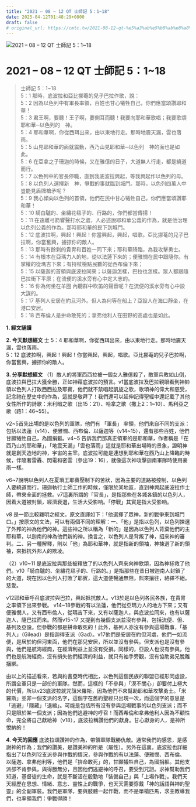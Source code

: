 ```yaml
---
title: "2021 – 08 – 12 QT 士師記 5：1~18"
date: 2025-04-12T01:48:29+0800
draft: false
# original_url: https://cmtc.tw/2021-08-12-qt-%e5%a3%ab%e5%b8%ab%e8%a8%98-5%ef%bc%9a118
---
```


![2021 – 08 – 12 QT 士師記 5：1\~18](/images/qt.jpg   "2021 – 08 – 12 QT 士師記 5：1\~18")

# 2021 – 08 – 12 QT 士師記 5：1\~18

> 士師記 5：1\~18  
> 5：1 那時，底波拉和亞比挪菴的兒子巴拉作歌，說：  
> 5：2 因為以色列中有軍長率領，百姓也甘心犧牲自己，你們應當頌讚耶和華！  
> 5：3 君王啊，要聽！王子啊，要側耳而聽！我要向耶和華歌唱；我要歌頌耶和華─以色列的　神。  
> 5：4 耶和華啊，你從西珥出來，由以東地行走。那時地震天漏，雲也落雨。  
> 5：5 山見耶和華的面就震動，西乃山見耶和華─以色列　神的面也是如此。  
> 5：6 在亞拿之子珊迦的時候，又在雅億的日子，大道無人行走，都是繞道而行。  
> 5：7 以色列中的官長停職，直到我底波拉興起，等我興起作以色列的母。  
> 5：8 以色列人選擇新　神，爭戰的事就臨到城門。那時，以色列四萬人中豈能見盾牌槍矛呢？  
> 5：9 我心傾向以色列的首領，他們在民中甘心犧牲自己。你們應當頌讚耶和華！  
> 5：10 騎白驢的、坐繡花毯子的、行路的，你們都當傳揚！  
> 5：11 在遠離弓箭響聲打水之處，人必述說耶和華公義的作為，就是他治理以色列公義的作為。那時耶和華的民下到城門。  
> 5：12 底波拉啊，興起！興起！你當興起，興起，唱歌。亞比挪菴的兒子巴拉啊，你當奮興，擄掠你的敵人。  
> 5：13 那時有餘剩的貴冑和百姓一同下來；耶和華降臨，為我攻擊勇士。  
> 5：14 有根本在亞瑪力人的地，從以法蓮下來的；便雅憫在民中跟隨你。有掌權的從瑪吉下來；有持杖檢點民數的從西布倫下來；  
> 5：15 以薩迦的首領與底波拉同來；以薩迦怎樣，巴拉也怎樣。眾人都跟隨巴拉衝下平原；在流便的溪水旁有心中定大志的。  
> 5：16 你為何坐在羊圈 內聽群中吹笛的聲音呢？在流便的溪水旁有心中設大謀的。  
> 5：17 基列人安居在約旦河外。但人為何等在船上？亞設人在海口靜坐，在港口安居。  
> 5：18 西布倫人是拚命敢死的；拿弗他利人在田野的高處也是如此。

**1. 經文誦讀**

**2.  今天默想經文**
士 5：4 耶和華啊，你從西珥出來，由以東地行走。那時地震天漏，雲也落雨。  
5：12 底波拉啊，興起！興起！你當興起，興起，唱歌。亞比挪菴的兒子巴拉啊，你當奮興，擄掠你的敵人。

**3. 分享默想經文**
（1）敵人的將軍西西拉被一個女人雅億殺了，敵軍兵敗如山倒，底波拉與巴拉大獲全勝，正如神藉底波拉的預言。v1當底波拉及巴拉親眼看到神帥領以色列人打敗西西拉及耶賓，他們就不禁唱起凱旋之歌，歌頌神的偉大和慈受，記念祂在歷史中的作為，這就是敬拜了！我們還可以延伸記得聖經中還記載了其他女性所作的詩歌：米利暗之歌（出15：21）、哈拿之歌（撒上2：1\~10）、馬利亞之歌（路1：46\~55）。

v2\~5首先出場的是以色列的軍隊，他們有 「軍長」 率領，他們來自不同的支派：包括以法蓮（v14）、便雅憫、西布倫、以薩迦等（v14\~15），還有那些百姓，他們甘願犧牲自己，為國捐軀。v4\~5 告訴我們那真正領軍的是耶和華，作者稱是「在西乃山的耶和華」，「地震天漏」「雲也落雨」這就是耶和華出場時的景象，證明神就是創天造地的神，宇宙的主宰。底波拉可能是連想到耶和華在西乃山上降臨的時候，伴隨著雷轟、閃電和密雲（參出19：16），就像這次神攻擊迦南軍隊時使用豪雨一樣。

v6\~7說明以色列人在夏瑣王耶賓壓制下的苦狀，因為主要的道路被控制，以色列人要繞道而行。珊迦執行士師工作的時候，僅限於某地區，直到神興起底波拉作士師，帶來全面的拯救。v7這裏所謂的「官長」，是指那些在各城各鎮的以色列人，因着大道被封鎖，經濟衰退，生活大受影响。「停戰」其實是指大受影响。

v8 是一節比較難明之經文。原文直譯如下：「他選擇了眾神，新的戰爭來到城門口。」按原文的文法，可以有兩個不同的理解：一、「他」是指以色列，以色列揀選了外邦的神為他們的神。這些神之所以稱為「新的」是因為以色列人背棄他們的主耶和華，以迦南的神為他們新的神。換言之，以色列人是背叛了神，招來神的審判。二、另一種解釋，則以「他」為耶和華神，就是指新的領袖，神揀選了新的領袖，來抵抗外邦人的欺凌。

（2）v10\~11 是底波拉與那些被釋放了的以色列人齊來向神歌頌，因為神拯救了他們。v10「騎白驢的、坐繡花毯子的、行路的。」是指那些在昔日被迦南人封鎖了的大道，現在因以色列人打敗了耶賓，這大道便暢通無阻，熙來攘往，絡繹不絕。慈愛。

v12耶和華呼召底波拉與巴拉，興起抵抗敵人。v13於是以色列各民各族，在貴冑之率領下出來參戰。 v14\~18參戰的有以法蓮，他們從亞瑪力人的地方下來；又有便雅憫人，又有西布倫人，從瑪吉下來，又有以薩迦人，與底波拉同來，也有以薩迦人，隨巴拉而來。然而v15\~17 又提到有幾個支派並沒有參與，包括流便、但、基列及亞設。但參戰的都是拼命敢死的！此外，基列人亦沒有參與這場戰事，「基列人」（Gilead）是指迦得支派（Gad）。v17他們是安居在約但河處，他們一如流便，是居於約但河東面，他們在那兒安居，所以並沒有參與。但支派也是沒有參與，他們是航海經商，在經濟利益上並沒有受損。同樣的，亞設人也沒有參與，他們也是航海經商，沒有損失他們經濟的利益，就只有袖手旁觀，沒有協助弟兄脫離捆綁。

由以上的描述看來，若與約書亞時代相比，以色列這個民族的聯盟已經形同虛設，所謂全軍只是一部份的軍隊。然而，這樣的「不參與」「漠不關心」卻要付上極大的代價，所以v23底波拉就咒詛米羅斯，因為他們不來幫助耶和華攻擊勇士。「米羅斯」並非一個支派的名字，這個字在舊約聖經只出現一次，而這個字的意思是「逃避」「隱藏」「退縮」。可能是包括所有沒有參與這場戰事的以色列支派；而不只是限於某一個支派；因為他們逃避神的呼召！而西希倫和拿弗他利人因為不顧性命，完全將自己獻給神（v18），底波拉稱讚他們的獻身。甘心獻身的人，是神所悅納的！

**4. 今天的回應**
底波拉頌讚神的作為，帶領軍隊戰勝仇敵。通常我們的感恩，是感謝神的作為；我們的讚美，是讚美神的所是（屬性）。另外在這裏，底波拉也詳細指出了以色列12支派參與作戰的情況，參與作戰的有以法蓮、便雅憫、西布倫、以薩迦、拿弗他利等，他們是「拚命敢死」的，甘願犧牲自己，為國捐軀。其他支派卻不肯參與，與得勝無分，且因他們逃避神的呼召，要受到咒詛。求神幫助我們知道，基督徒的生命，就是不斷活在殷勤地「裝備自己」與「上場作戰」。我們天天經歷在思想、情緒、意志、靈性上的戰爭，也天天需要穿戴「神的話語與神的聖靈」的全副軍裝。我們是軍隊，要與肢體一起作戰，而不是單槍匹馬，求主教導我們，也率領我們：爭戰得勝！
